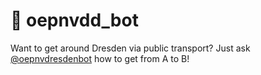 # 🚌 oepnvdd_bot

Want to get around Dresden via public transport? Just ask [@oepnvdresdenbot](https://t.me/oepnvdresdenbot) how to get from A to B!

